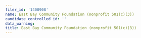 ```yaml
---
filer_id: '1400908'
name: East Bay Community Foundation (nonprofit 501(c)(3))
candidate_controlled_id: ''
data_warning: 
title: East Bay Community Foundation (nonprofit 501(c)(3))
---
```

